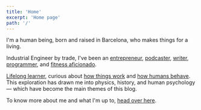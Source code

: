 ```yaml
---
title: 'Home'
excerpt: 'Home page'
path: '/'
---
```


I'm a human being, born and raised in Barcelona, who makes things for a living.

Industrial Engineer by trade, I've been an [entrepreneur](https://linkedin.com/in/MarcCollado), [podcaster](https://rss.com/podcasts/focaterra/), [writer](/blog), [programmer](https://github.com/MarcCollado), and [fitness aficionado](https://www.strava.com/athletes/1113999).

[Lifelong learner](/blog/2019/til), curious about [how things work](/blog/2021/learning-framework#how-things-and-the-world-work) and [how humans behave](/blog/2021/learning-framework#how-humans-and-societies-behave). This exploration has drawn me into physics, history, and human psychology — which have become the main themes of this blog.

To know more about me and what I'm up to, [head over here](/about).
